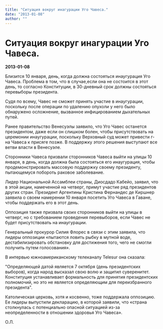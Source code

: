 ```yaml
---
title: "Ситуация вокруг инагурации Уго Чавеса."
date: "2013-01-08"
author: ""
---
```


# Ситуация вокруг инагурации Уго Чавеса.

**2013-01-08** 

Близится 10 января, день, когда должна состояться инаугурация Уго Чавеса. Проблема в том, что в случае,если она не состоится в этот день, то согласно Конституции, в 30-дневный срок должны состояться перевыборы президента.

Судя по всему, Чавес не сможет принять участие в инаугурации, поскольку после операции по удалению опухоли у него было обнаружено осложнение, вызванное инфицированием дыхательных путей.

Ранее правительство Венесуэлы заявило, что Уго Чавес останется президентом, даже если он слишком болен, чтобы присутствовать на церемонии инаугурации, поскольку Верховный суд может привести г-на Чавеса к присяге позже. В поддержку этого решения выступают все ветви власти в Венесуэле.

Сторонники Чавеса призвали сторонников Чавеса выйти на улицы 10 января, в день, когда должна была состояться его инаугурация, чтобы продемонстрировать массовую поддержку своему президенту, пытающемуся побороть раковое заболевание.

Лидер Национальной Ассамблеи страны, Диосдадо Кабейо, заявил, что в этой акции, намеченной на четверг, примут участие ряд президентов других стран. Президент Аргентины Кристина Фернандес де Киршнер заявила о своем намерении  10 января посетить Уго Чавеса в Гаване, чтобы поддержать его в этот день. 

Оппозиция также призвала своих сторонников выйти на улицы в четверг, но с требованием проведения перевыборов, если Чавес не будет присутствовать на инаугурации.

Генеральный прокурор Силия Флорес в связи с этим заявила, что лидеры оппозиции  «пытаются ловить рыбку в мутной воде, дестабилизировать обстановку для достижения того, чего не смогли получить путем голосования».

В интервью южноамериканскому телеканалу Telesur она сказала:

"Определяющей датой является 7 октября (день президентских выборов), когда народ высказал свою волю и защитил суверенитет. Конституция устанавливает формальность для принятия президентских полномочий, но это не является определяющим для переизбранного президента".

Католическая церковь, хотя и косвенно, тоже поддержала оппозицию. Ее лидеры выпустили декларацию, в которой заявили, что «страна столкнулась с потенциально опасной ситуацией из-за неопределенности в отношении здоровья Уго Чавеса».

О.Л.